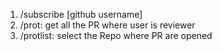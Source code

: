 1. /subscribe [github username]
2. /prot: get all the PR where user is reviewer
3. /protlist: select the Repo where PR are opened
